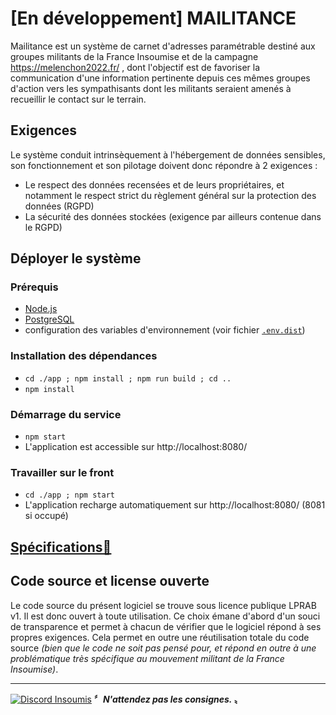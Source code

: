# [En développement] MAILITANCE

Mailitance est un système de carnet d'adresses paramétrable destiné aux groupes militants de la France Insoumise et de la campagne https://melenchon2022.fr/ , dont l'objectif est de favoriser la communication d'une information pertinente depuis ces mêmes groupes d'action vers les sympathisants dont les militants seraient amenés à recueillir le contact sur le terrain.

## Exigences
Le système conduit intrinsèquement à l'hébergement de données sensibles, son fonctionnement et son pilotage doivent donc répondre à 2 exigences :
- Le respect des données recensées et de leurs propriétaires, et notamment le respect strict du règlement général sur la protection des données (RGPD)
- La sécurité des données stockées (exigence par ailleurs contenue dans le RGPD)

## Déployer le système
### Prérequis
- [Node.js](https://nodejs.org/en/)
- [PostgreSQL](https://www.postgresql.org/)
- configuration des variables d'environnement (voir fichier [`.env.dist`](/.env.dist))

### Installation des dépendances
- `cd ./app ; npm install ; npm run build ; cd ..`
- `npm install`

### Démarrage du service
- `npm start`
- L'application est accessible sur http://localhost:8080/

### Travailler sur le front
- `cd ./app ; npm start`
- L'application recharge automatiquement sur http://localhost:8080/ (8081 si occupé)

## [Spécifications🔗](/doc/Specifications.md)

## Code source et license ouverte
Le code source du présent logiciel se trouve sous licence publique LPRAB v1. Il est donc ouvert à toute utilisation. Ce choix émane d'abord d'un souci de transparence et permet à chacun de vérifier que le logiciel répond à ses propres exigences. Cela permet en outre une réutilisation totale du code source *(bien que le code ne soit pas pensé pour, et répond en outre à une problématique très spécifique au mouvement militant de la France Insoumise)*.

---
[![Discord Insoumis](https://melenshack.fr/images/9JpPj3_S.png)](https://discord-insoumis.fr
)
**〞_N'attendez pas les consignes._ 〟**
